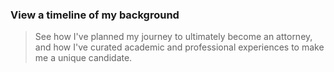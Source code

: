 ### View a timeline of my background

 > See how I've planned my journey to ultimately become an attorney, and how I've curated academic and professional experiences to make me a unique candidate.
